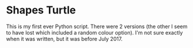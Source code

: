 # Shapes Turtle
This is my first ever Python script. There were 2 versions (the other I seem to have lost which included a random colour option).
I'm not sure exactly when it was written, but it was before July 2017.

